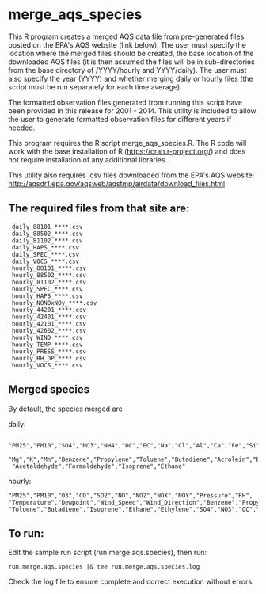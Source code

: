 merge_aqs_species
========

This R program creates a merged AQS data file from pre-generated files posted on the EPA's AQS website (link below). The user must specify the location where the merged files should be created, the base location of the downloaded AQS files (it is then assumed the files will be in sub-directories from the base directory of /YYYY/hourly and YYYY/daily). The user must also specify the year (YYYY) and whether merging daily or hourly files (the script must be run separately for each time average). 

The formatted observation files generated from running this script have been provided in this release for 2001 - 2014.  This utility is included to allow the user to generate formatted observation files for different years if needed.

This program requires the R script merge_aqs_species.R.  The R code will work with the base installation of R (https://cran.r-project.org/) and does not require installation of any additional libraries.

This utility also requires .csv files downloaded from the EPA's AQS website:
 http://aqsdr1.epa.gov/aqsweb/aqstmp/airdata/download_files.html
 
The required files from that site are:
--
```
 daily_88101_****.csv
 daily_88502_****.csv
 daily_81102_****.csv
 daily_HAPS_****.csv
 daily_SPEC_****.csv
 daily_VOCS_****.csv
 hourly_88101_****.csv
 hourly_88502_****.csv
 hourly_81102_****.csv
 hourly_SPEC_****.csv
 hourly_HAPS_****.csv
 hourly_NONOxNOy_****.csv
 hourly_44201_****.csv
 hourly_42401_****.csv
 hourly_42101_****.csv
 hourly_42602_****.csv
 hourly_WIND_****.csv
 hourly_TEMP_****.csv
 hourly_PRESS_****.csv
 hourly_RH_DP_****.csv
 hourly_VOCS_****.csv
```

Merged species
--
By default, the species merged are 

daily: 
```
 "PM25","PM10","SO4","NO3","NH4","OC","EC","Na","Cl","Al","Ca","Fe","Si","Ti",
 "Mg","K","Mn","Benzene","Propylene","Toluene","Butadiene","Acrolein","Ethylene",
 "Acetaldehyde","Formaldehyde","Isoprene","Ethane" 
 ```

hourly:
 ```
 "PM25","PM10","O3","CO","SO2","NO","NO2","NOX","NOY","Pressure","RH",
 "Temperature","Dewpoint","Wind_Speed","Wind_Direction","Benzene","Propylene",
 "Toluene","Butadiene","Isoprene","Ethane","Ethylene","SO4","NO3","OC","EC"
```

To run:
--
Edit the sample run script (run.merge.aqs.species), then run: 
```
run.merge.aqs.species |& tee run.merge.aqs.species.log

```

Check the log file to ensure complete and correct execution without errors.
